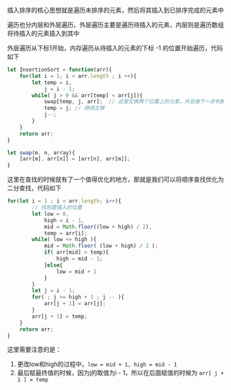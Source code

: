 插入排序的核心思想就是遍历未排序的元素，然后将其插入到已排序完成的元素中

遍历也分内层和外层遍历，外层遍历主要是遍历待插入的元素，内层则是遍历数组将待插入的元素插入到其中

外层遍历从下标1开始，内存遍历从待插入的元素的下标 -1 的位置开始遍历，代码如下

``` javascript
let InsertionSort = function(arr){
    for(let i = 1; i < arr.length ; i ++){
        let temp = i,
            j = i - 1;
        while( j > 0 && arr[temp] < arr[j]){
            swap[temp, j, arr];  // 这里交换两个位置上的元素，并且做下一步判断
            temp = j; // 继续左移
            j--;
        }
    }
    return arr;
}

let swap(m, n, array){
    [arr[m], arr[n]] = [arr[n], arr[m]];
}
```

这里在查找的时候就有了一个值得优化的地方，那就是我们可以将顺序查找优化为二分查找，代码如下

``` javascript
for(let i = 1 ; i < arr.length; i++){
        // 找到要插入的位置
        let low = 0,
            high = i - 1,
            mid = Math.floor((low + high) / 2),
            temp = arr[i];
        while( low <= high ){
            mid = Math.floor( (low + high) / 2 );
            if( arr[mid] > temp){
                high = mid - 1;
            }else{
                low = mid + 1
            }
        }
        let j = i - 1;
        for( ; j >= high + 1 ; j -- ){
            arr[j + 1] = arr[j];
        }
        arr[j + 1] = temp;
    }
    return arr;
}
```

这里需要注意的是：

1. 更改low和high的过程中，`low = mid + 1, high = mid - 1`
2. 最后赋最终值的时候，因为j的取值为i - 1，所以在后面赋值的时候为 `arr[ j + 1 ] = temp`